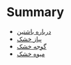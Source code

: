 # Summary

* [درباره باشتین](README.md)
* [پیاز خشک](onion.md)
* [گوجه خشک](tomato.md)
* [میوه خشک](fruit.md)
